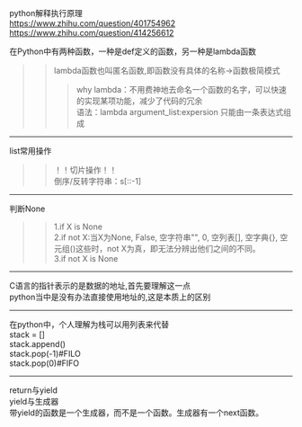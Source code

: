 python解释执行原理  
https://www.zhihu.com/question/401754962   
https://www.zhihu.com/question/414256612  

在Python中有两种函数，一种是def定义的函数，另一种是lambda函数
>>lambda函数也叫匿名函数,即函数没有具体的名称->函数极简模式
>>>why lambda：不用费神地去命名一个函数的名字，可以快速的实现某项功能，减少了代码的冗余  
>>>语法：lambda argument_list:expersion 只能由一条表达式组成
***

list常用操作
>>！！切片操作！！  
>>倒序/反转字符串：s[::-1]

***
判断None
>>1.if X is None  
>>2.if not X:当X为None,  False, 空字符串"", 0, 空列表[], 空字典{}, 空元组()这些时，not X为真，即无法分辨出他们之间的不同。  
>>3.if not X is None

***
C语言的指针表示的是数据的地址,首先要理解这一点  
python当中是没有办法直接使用地址的,这是本质上的区别  

***

在python中，个人理解为栈可以用列表来代替  
stack = []  
stack.append(<item>)  
stack.pop(-1)#FILO  
stack.pop(0)#FIFO

***
return与yield  
yield与生成器  
带yield的函数是一个生成器，而不是一个函数。生成器有一个next函数。
